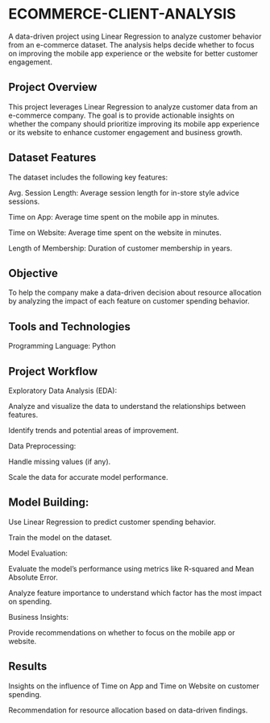 # ECOMMERCE-CLIENT-ANALYSIS
 A data-driven project using Linear Regression to analyze customer behavior from an e-commerce dataset. The analysis helps decide whether to focus on improving the mobile app experience or the website for better customer engagement.

## Project Overview

This project leverages Linear Regression to analyze customer data from an e-commerce company. The goal is to provide actionable insights on whether the company should prioritize improving its mobile app experience or its website to enhance customer engagement and business growth.

## Dataset Features

The dataset includes the following key features:

Avg. Session Length: Average session length for in-store style advice sessions.

Time on App: Average time spent on the mobile app in minutes.

Time on Website: Average time spent on the website in minutes.

Length of Membership: Duration of customer membership in years.

## Objective

To help the company make a data-driven decision about resource allocation by analyzing the impact of each feature on customer spending behavior.

## Tools and Technologies

Programming Language: Python

## Project Workflow

Exploratory Data Analysis (EDA):

Analyze and visualize the data to understand the relationships between features.

Identify trends and potential areas of improvement.

Data Preprocessing:

Handle missing values (if any).

Scale the data for accurate model performance.

Model Building:
--------------

Use Linear Regression to predict customer spending behavior.

Train the model on the dataset.

Model Evaluation:

Evaluate the model’s performance using metrics like R-squared and Mean Absolute Error.

Analyze feature importance to understand which factor has the most impact on spending.

Business Insights:

Provide recommendations on whether to focus on the mobile app or website.

## Results

Insights on the influence of Time on App and Time on Website on customer spending.

Recommendation for resource allocation based on data-driven findings.

